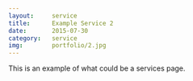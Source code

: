 ```yaml
---
layout: 	service
title:  	Example Service 2
date:   	2015-07-30
category: 	service
img: 		portfolio/2.jpg
---
```

This is an example of what could be a services page.